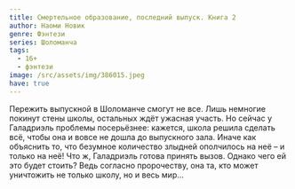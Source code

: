 ```yaml
---
title: Смертельное образование, последний выпуск. Книга 2
author: Наоми Новик
genre: Фэнтези
series: Шоломанча
tags:
  - 16+
  - фэнтези
image: /src/assets/img/386015.jpeg
have: true
---
```

Пережить выпускной в Шоломанче смогут не все. Лишь немногие покинут стены школы, остальных ждёт ужасная участь. Но сейчас у Галадриэль проблемы посерьёзнее: кажется, школа решила сделать всё, чтобы она и вовсе не дошла до выпускного зала. Иначе как объяснить то, что безумное количество злыдней ополчилось на неё – и только на неё! Что ж, Галадриэль готова принять вызов. Однако чего ей это будет стоить? Ведь согласно пророчеству, она та, кто может уничтожить не только школу, но и весь мир…
